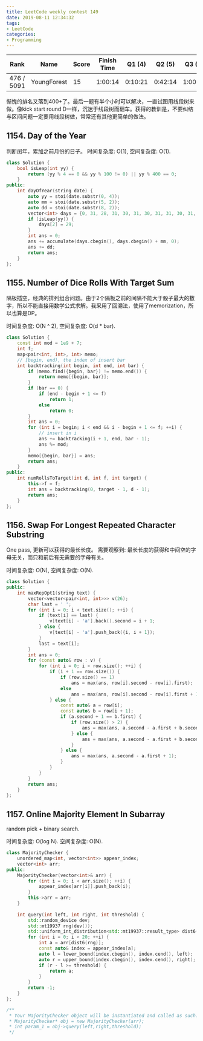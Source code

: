 ```yaml
---
title: LeetCode weekly contest 149
date: 2019-08-11 12:34:32
tags:
- LeetCode
categories:
- Programming
---
```

| Rank |	Name |	Score |	Finish Time | 	Q1 (4) |	Q2 (5) |	Q3 (6) |	Q4 (9)|
|--|--|--|--|--|--|--|--|
| 476 / 5091 |	YoungForest | 15	 | 	1:00:14 | 0:10:21  | 0:42:14 | 1:00:14 | null |

惭愧的排名又落到400+了。最后一题有半个小时可以解决，一直试图用线段树来做。像kick start round D一样，沉迷于线段树而翻车。获得的教训是，不要纠结与区间问题一定要用线段树做，常常还有其他更简单的做法。

## 1154. Day of the Year

判断闰年，累加之前月份的日子。
时间复杂度: O(1),
空间复杂度: O(1).

```cpp
class Solution {
    bool isLeap(int yy) {
        return (yy % 4 == 0 && yy % 100 != 0) || yy % 400 == 0;
    }
public:
    int dayOfYear(string date) {
        auto yy = stoi(date.substr(0, 4));
        auto mm = stoi(date.substr(5, 2));
        auto dd = stoi(date.substr(8, 2));
        vector<int> days = {0, 31, 28, 31, 30, 31, 30, 31, 31, 30, 31, 30, 31};
        if (isLeap(yy)) {
            days[2] = 29;
        }
        int ans = 0;
        ans += accumulate(days.cbegin(), days.cbegin() + mm, 0);
        ans += dd;
        return ans;
    }
};
```

## 1155. Number of Dice Rolls With Target Sum

隔板插空，经典的排列组合问题。由于2个隔板之前的间隔不能大于骰子最大的数字，所以不能直接用数学公式求解。我采用了回溯法，使用了memorization，所以也算是DP。

时间复杂度: O(N ^ 2),
空间复杂度: O(d * bar).

```cpp
class Solution {
    const int mod = 1e9 + 7;
    int f;
    map<pair<int, int>, int> memo;
    // [begin, end), the index of insert bar
    int backtracking(int begin, int end, int bar) {
        if (memo.find({begin, bar}) != memo.end()) {
            return memo[{begin, bar}];
        }
        if (bar == 0) {
            if (end - begin + 1 <= f)
                return 1;
            else
                return 0;
        }
        int ans = 0;
        for (int i = begin; i < end && i - begin + 1 <= f; ++i) {
            // insert in i
            ans += backtracking(i + 1, end, bar - 1);
            ans %= mod;
        }
        memo[{begin, bar}] = ans;
        return ans;
    }
public:
    int numRollsToTarget(int d, int f, int target) {
        this->f = f;
        int ans = backtracking(0, target - 1, d - 1);
        return ans;
    }
};
```

## 1156. Swap For Longest Repeated Character Substring

One pass, 更新可以获得的最长长度。
需要观察到: 最长长度的获得和中间空的字母无关，而只和前后有无需要的字母有关。

时间复杂度: O(N),
空间复杂度: O(N).

```cpp
class Solution {
public:
    int maxRepOpt1(string text) {
        vector<vector<pair<int, int>>> v(26);
        char last = ' ';
        for (int i = 0; i < text.size(); ++i) {
            if (text[i] == last) {
                v[text[i] - 'a'].back().second = i + 1;
            } else {
                v[text[i] - 'a'].push_back({i, i + 1});
            }
            last = text[i];
        }
        int ans = 0;
        for (const auto& row : v) {
            for (int i = 0; i < row.size(); ++i) {
                if (i + 1 == row.size()) {
                    if (row.size() == 1)
                        ans = max(ans, row[i].second - row[i].first);
                    else
                        ans = max(ans, row[i].second - row[i].first + 1);
                } else {
                    const auto& a = row[i];
                    const auto& b = row[i + 1];
                    if (a.second + 1 == b.first) {
                        if (row.size() > 2) {
                            ans = max(ans, a.second - a.first + b.second - b.first + 1);
                        } else {
                            ans = max(ans, a.second - a.first + b.second - b.first);
                        }
                    } else {
                        ans = max(ans, a.second - a.first + 1);
                    }
                }
            }
        }
        return ans;
    }
};
```

## 1157. Online Majority Element In Subarray

random pick + binary search.

时间复杂度: O(log N).
空间复杂度: O(N).

```cpp
class MajorityChecker {
    unordered_map<int, vector<int>> appear_index;
    vector<int> arr;
public:
    MajorityChecker(vector<int>& arr) {
        for (int i = 0; i < arr.size(); ++i) {
            appear_index[arr[i]].push_back(i);
        }
        this->arr = arr;
    }
    
    int query(int left, int right, int threshold) {
        std::random_device dev;
        std::mt19937 rng(dev());
        std::uniform_int_distribution<std::mt19937::result_type> dist6(left,right); // distribution in range [left, right]
        for (int i = 0; i < 20; ++i) {
            int a = arr[dist6(rng)];
            const auto& index = appear_index[a];
            auto l = lower_bound(index.cbegin(), index.cend(), left);
            auto r = upper_bound(index.cbegin(), index.cend(), right);
            if (r - l >= threshold) {
                return a;
            }
        }
        return -1;
    }
};

/**
 * Your MajorityChecker object will be instantiated and called as such:
 * MajorityChecker* obj = new MajorityChecker(arr);
 * int param_1 = obj->query(left,right,threshold);
 */
```
